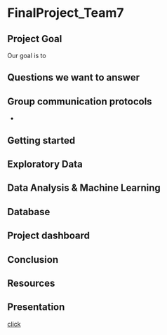 
# FinalProject_Team7

## Project Goal

Our goal is to 


## Questions we want to answer


## Group communication protocols

-   

## Getting started


## Exploratory Data


## Data Analysis & Machine Learning


## Database

## Project dashboard

## Conclusion


## Resources


## Presentation

[click](https://docs.google.com/presentation/d/1Zr4hH1fCiVoQane84CiFByj1gcuTspphzM_FtJ9em2I/edit#slide=id.p)
